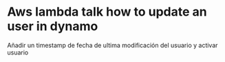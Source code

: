 # Aws lambda talk how to update an user in dynamo

Añadir un timestamp de fecha de ultima modificación del usuario y activar usuario
